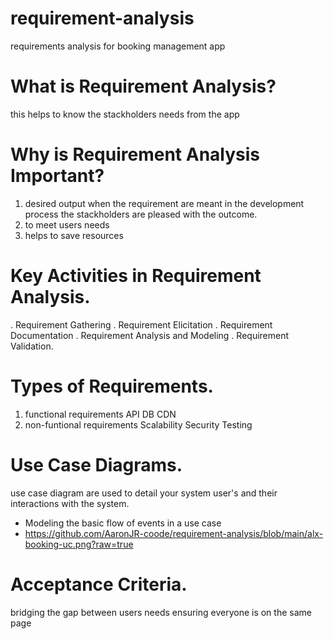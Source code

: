 # requirement-analysis
requirements analysis for booking management app 
# What is Requirement Analysis?
this helps to know the stackholders needs from the app
# Why is Requirement Analysis Important?
1. desired output
   when the requirement are meant in the development process the stackholders are pleased with the outcome.
2. to meet users needs
3. helps to save resources
# Key Activities in Requirement Analysis.
 . Requirement Gathering
 . Requirement Elicitation
 . Requirement Documentation
 . Requirement Analysis and Modeling
 . Requirement Validation.
# Types of Requirements.
  1. functional requirements
      API
      DB
      CDN
2. non-funtional requirements
     Scalability
     Security
     Testing
# Use Case Diagrams.
 use case diagram are used to detail your system user's and their interactions with the system.
   - Modeling the basic flow of events in a use case
   - https://github.com/AaronJR-coode/requirement-analysis/blob/main/alx-booking-uc.png?raw=true
# Acceptance Criteria.
bridging the gap between users needs
ensuring everyone is on the same page
